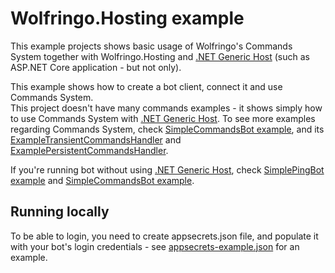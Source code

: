 ﻿# Wolfringo.Hosting example
This example projects shows basic usage of Wolfringo's Commands System together with Wolfringo.Hosting and [.NET Generic Host](https://docs.microsoft.com/en-gb/aspnet/core/fundamentals/host/generic-host?view=aspnetcore-3.0) (such as ASP.NET Core application - but not only).

This example shows how to create a bot client, connect it and use Commands System.  
This project doesn't have many commands examples - it shows simply how to use Commands System with [.NET Generic Host](https://docs.microsoft.com/en-gb/aspnet/core/fundamentals/host/generic-host?view=aspnetcore-3.0). To see more examples regarding Commands System, check [SimpleCommandsBot example](..\SimpleCommandsBot), and its [ExampleTransientCommandsHandler](..\SimpleCommandsBot\ExampleTransientCommandsHandler.cs) and [ExamplePersistentCommandsHandler](..\SimpleCommandsBot\ExamplePersistentCommandsHandler.cs).

If you're running bot without using [.NET Generic Host](https://docs.microsoft.com/en-gb/aspnet/core/fundamentals/host/generic-host?view=aspnetcore-3.0), check [SimplePingBot example](..\SimplePingBot) and [SimpleCommandsBot example](..\SimpleCommandsBot).

## Running locally
To be able to login, you need to create appsecrets.json file, and populate it with your bot's login credentials - see [appsecrets-example.json](appsecrets-example.json) for an example.